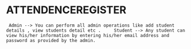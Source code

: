 # ATTENDENCEREGISTER
     Admin --> You can perform all admin operations like add student details , view students detail etc .     Student --> Any student can view his/her information by entering his/her email address and password as provided by the admin.
